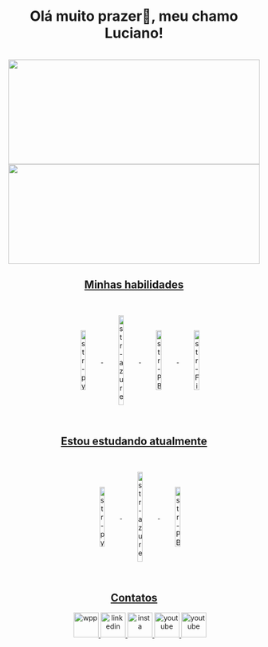 <div>
<h1 align="center"> Olá muito prazer👋, meu chamo Luciano!</h1><br>
  <a href="https://github.com/STARSfps/github-readme-stats">
    <img height=210 Width=100% align="center" src="https://github-readme-stats.vercel.app/api?username=STARSfps&theme=highcontrast&show_icons=true" />
      <br>
        <a href="https://github.com/STARSfps/convoychat">
          <img height=200 width=100% align="center" src="https://github-readme-stats.vercel.app/api/top-langs?username=STARSfps&layout=donut&langs_count=8&card_width=320&theme=highcontrast" />
      
</div>

<h2 align="center"> Minhas habilidades </h2>

<br>

<ul align="center">
  <img height=120 width=15% align="center" alt="str-python" src="https://cdn.jsdelivr.net/gh/devicons/devicon/icons/python/python-original-wordmark.svg" />
    <img height=180 width=15% align="center" alt="str-azure" src="https://cdn.jsdelivr.net/gh/devicons/devicon/icons/azure/azure-original-wordmark.svg" />
      <img height=120 width=15% align="center" alt="str-PBi" src="https://upload.wikimedia.org/wikipedia/commons/thumb/c/cf/New_Power_BI_Logo.svg/2048px-New_Power_BI_Logo.svg.png" />
        <img height=120 width=15% align="center" alt="str-Figma" src="https://cdn.jsdelivr.net/gh/devicons/devicon/icons/figma/figma-original.svg" /> <br>
</ul> <br>

<h2 align="center"> Estou estudando atualmente </h2>

<br>

<ul align="center">
  <img height=120 width=15% align="center" alt="str-python" src="https://cdn.jsdelivr.net/gh/devicons/devicon/icons/python/python-original-wordmark.svg" />
    <img height=180 width=15% align="center" alt="str-azure" src="https://cdn.jsdelivr.net/gh/devicons/devicon/icons/azure/azure-original-wordmark.svg" />
      <img height=120 width=15% align="center" alt="str-PBi" src="https://upload.wikimedia.org/wikipedia/commons/thumb/c/cf/New_Power_BI_Logo.svg/2048px-New_Power_BI_Logo.svg.png" />
</ul>

<br>

<h2 align="center"> Contatos </h2>
<ul align="center">
  <a href=https://wa.me/5511989843383>
    <img alt=wpp height=50 src="https://img.shields.io/badge/WhatsApp-25D366?style=for-the-badge&logo=whatsapp&logoColor=white" />
      <a href=https://www.linkedin.com/in/luciano-junior-a6482722b/>
       <img alt=linkedin height=50 src="https://img.shields.io/badge/LinkedIn-0077B5?style=for-the-badge&logo=linkedin&logoColor=white" />
          <a href="https://www.instagram.com/lucianoo.szz/">
            <img alt=insta height=50 src="https://img.shields.io/badge/Instagram-E4405F?style=for-the-badge&logo=instagram&logoColor=white" />
              <a href="https://www.youtube.com/channel/UCtbdM2bFFnrrnHtvnZ_J_Eg">
                <img alt=youtube height=50 src="https://img.shields.io/badge/YouTube-FF0000?style=for-the-badge&logo=youtube&logoColor=white" />
                  <a href="https://www.twitch.tv/starsfpss">
                    <img alt=youtube height=50 src="https://img.shields.io/badge/Twitch-9146FF?style=for-the-badge&logo=twitch&logoColor=white" />
                    
